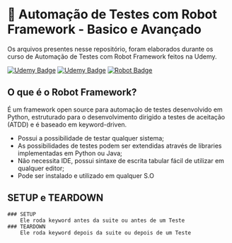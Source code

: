 # :robot: Automação de Testes com Robot Framework - Basico e Avançado 

Os arquivos presentes nesse repositório, foram elaborados durante os curso de Automação de Testes com Robot Framework feitos na Udemy. 

[![Udemy Badge](https://img.shields.io/badge/-Básico-FF0000?style=flat-square&logo=Udemy&logoColor=white&link=link_do_seu_perfil_no_github)](https://www.udemy.com/course/automacao-de-testes-com-robot-framework-basico/)
[![Udemy Badge](https://img.shields.io/badge/-Avançado-FF0000?style=flat-square&logo=Udemy&logoColor=white&link=link_do_seu_perfil_no_github)](https://www.udemy.com/course/automacao-de-testes-com-robot-framework-avancado/)
[![Robot Badge](https://img.shields.io/badge/-Robot%20Framework-000?style=flat-square&logo=robot-framework&logoColor=white&link=link_do_seu_perfil_no_github)](https://robotframework.org/)


## O que é o Robot Framework? 

É um framework open source para automação de testes desenvolvido em Python, estruturado para o desenvolvimento dirigido a testes de aceitação (ATDD) e é baseado
em keyword-driven.

- Possui a possibilidade de testar qualquer sistema;
- As possibilidades de testes podem ser extendidas através de libraries implementadas em Python ou Java;
- Não necessita IDE, possui sintaxe de escrita tabular fácil de utilizar em qualquer editor;
- Pode ser instalado e utilizado em qualquer S.O 


## SETUP e TEARDOWN
    ### SETUP 
        Ele roda keyword antes da suite ou antes de um Teste 
    ### TEARDOWN
        Ele roda keyword depois da suite ou depois de um Teste